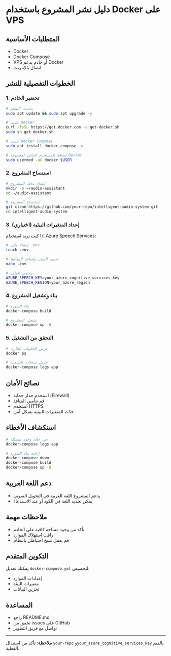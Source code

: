 # دليل نشر المشروع باستخدام Docker على VPS

## المتطلبات الأساسية
- Docker
- Docker Compose
- VPS أو خادم يدعم Docker
- اتصال بالإنترنت

## الخطوات التفصيلية للنشر

### 1. تحضير الخادم
```bash
# تحديث النظام
sudo apt update && sudo apt upgrade -y

# تثبيت Docker
curl -fsSL https://get.docker.com -o get-docker.sh
sudo sh get-docker.sh

# تثبيت Docker Compose
sudo apt install docker-compose -y

# إضافة المستخدم الحالي لمجموعة Docker
sudo usermod -aG docker $USER
```

### 2. استنساخ المشروع
```bash
# إنشاء مجلد للمشروع
mkdir -p ~/audio-assistant
cd ~/audio-assistant

# استنساخ المشروع
git clone https://github.com/your-repo/intelligent-audio-system.git
cd intelligent-audio-system
```

### 3. إعداد المتغيرات البيئية (اختياري)
إذا كنت تريد استخدام Azure Speech Services:
```bash
# إنشاء ملف .env
touch .env

# تحرير الملف وإضافة المفاتيح
nano .env

# محتوى الملف
AZURE_SPEECH_KEY=your_azure_cognitive_services_key
AZURE_SPEECH_REGION=your_azure_region
```

### 4. بناء وتشغيل المشروع
```bash
# بناء الصورة
docker-compose build

# تشغيل المشروع
docker-compose up -d
```

### 5. التحقق من التشغيل
```bash
# عرض الحاويات الجارية
docker ps

# عرض سجلات التشغيل
docker-compose logs app
```

## نصائح الأمان
- استخدم جدار حماية (Firewall)
- قم بتأمين المنافذ
- استخدم HTTPS
- حدّث المتغيرات البيئية بشكل آمن

## استكشاف الأخطاء
```bash
# في حالة وجود مشكلة
docker-compose logs app

# إعادة بناء الصورة
docker-compose down
docker-compose build
docker-compose up -d
```

## دعم اللغة العربية
- يدعم المشروع اللغة العربية في التحويل الصوتي
- يمكن تحديد اللغة في الكود أو عند الاستدعاء

## ملاحظات مهمة
- تأكد من وجود مساحة كافية على الخادم
- راقب استهلاك الموارد
- قم بعمل نسخ احتياطي بانتظام

## التكوين المتقدم
يمكنك تعديل `docker-compose.yml` لتخصيص:
- إعدادات الموارد
- متغيرات البيئة
- تخزين البيانات

## المساعدة
- راجع README.md
- تحقق من issues على GitHub
- تواصل مع فريق التطوير

---

**ملاحظة**: تأكد من استبدال `your-repo` و`your_azure_cognitive_services_key` بالقيم الفعلية.
